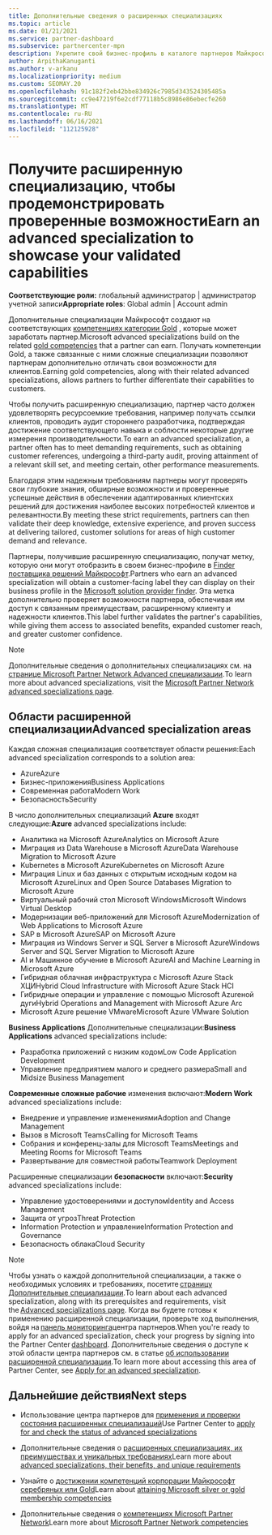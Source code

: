 ```yaml
---
title: Дополнительные сведения о расширенных специализациях
ms.topic: article
ms.date: 01/21/2021
ms.service: partner-dashboard
ms.subservice: partnercenter-mpn
description: Укрепите свой бизнес-профиль в каталоге партнеров Майкрософт. Узнайте о расширенных специализациях, которые можно достичь с помощью имеющихся компетенций Gold и серебряных.
author: ArpithaKanuganti
ms.author: v-arkanu
ms.localizationpriority: medium
ms.custom: SEOMAY.20
ms.openlocfilehash: 91c182f2eb42bbe834926c7985d343524305485a
ms.sourcegitcommit: cc9e47219f6e2cdf77118b5c8986e86ebecfe260
ms.translationtype: MT
ms.contentlocale: ru-RU
ms.lasthandoff: 06/16/2021
ms.locfileid: "112125928"
---
```

# <a name="earn-an-advanced-specialization-to-showcase-your-validated-capabilities"></a><span data-ttu-id="bf346-104">Получите расширенную специализацию, чтобы продемонстрировать проверенные возможности</span><span class="sxs-lookup"><span data-stu-id="bf346-104">Earn an advanced specialization to showcase your validated capabilities</span></span>

<span data-ttu-id="bf346-105">**Соответствующие роли:** глобальный администратор | администратор учетной записи</span><span class="sxs-lookup"><span data-stu-id="bf346-105">**Appropriate roles**: Global admin | Account admin</span></span>

<span data-ttu-id="bf346-106">Дополнительные специализации Майкрософт создают на соответствующих [компетенциях категории Gold](learn-about-competencies.md) , которые может заработать партнер.</span><span class="sxs-lookup"><span data-stu-id="bf346-106">Microsoft advanced specializations build on the related [gold competencies](learn-about-competencies.md) that a partner can earn.</span></span> <span data-ttu-id="bf346-107">Получать компетенции Gold, а также связанные с ними сложные специализации позволяют партнерам дополнительно отличать свои возможности для клиентов.</span><span class="sxs-lookup"><span data-stu-id="bf346-107">Earning gold competencies, along with their related advanced specializations, allows partners to further differentiate their capabilities to customers.</span></span>

<span data-ttu-id="bf346-108">Чтобы получить расширенную специализацию, партнер часто должен удовлетворять ресурсоемкие требования, например получать ссылки клиентов, проводить аудит стороннего разработчика, подтверждая достижение соответствующего навыка и соблюсти некоторые другие измерения производительности.</span><span class="sxs-lookup"><span data-stu-id="bf346-108">To earn an advanced specialization, a partner often has to meet demanding requirements, such as obtaining customer references, undergoing a third-party audit, proving attainment of a relevant skill set, and meeting certain, other performance measurements.</span></span>

<span data-ttu-id="bf346-109">Благодаря этим надежным требованиям партнеры могут проверять свои глубокие знания, обширные возможности и проверенные успешные действия в обеспечении адаптированных клиентских решений для достижения наиболее высоких потребностей клиентов и релевантности.</span><span class="sxs-lookup"><span data-stu-id="bf346-109">By meeting these strict requirements, partners can then validate their deep knowledge, extensive experience, and proven success at delivering tailored, customer solutions for areas of high customer demand and relevance.</span></span>

<span data-ttu-id="bf346-110">Партнеры, получившие расширенную специализацию, получат метку, которую они могут отобразить в своем бизнес-профиле в [Finder поставщика решений Майкрософт](https://www.microsoft.com/solution-providers/home).</span><span class="sxs-lookup"><span data-stu-id="bf346-110">Partners who earn an advanced specialization will obtain a customer-facing label they can display on their business profile in the [Microsoft solution provider finder](https://www.microsoft.com/solution-providers/home).</span></span> <span data-ttu-id="bf346-111">Эта метка дополнительно проверяет возможности партнера, обеспечивая им доступ к связанным преимуществам, расширенному клиенту и надежности клиентов.</span><span class="sxs-lookup"><span data-stu-id="bf346-111">This label further validates the partner's capabilities, while giving them access to associated benefits, expanded customer reach, and greater customer confidence.</span></span>

> [!NOTE]
> <span data-ttu-id="bf346-112">Дополнительные сведения о дополнительных специализациях см. на [странице Microsoft Partner Network Advanced специализации](https://partner.microsoft.com/membership/advanced-specialization).</span><span class="sxs-lookup"><span data-stu-id="bf346-112">To learn more about advanced specializations, visit the [Microsoft Partner Network advanced specializations page](https://partner.microsoft.com/membership/advanced-specialization).</span></span>

## <a name="advanced-specialization-areas"></a><span data-ttu-id="bf346-113">Области расширенной специализации</span><span class="sxs-lookup"><span data-stu-id="bf346-113">Advanced specialization areas</span></span>

<span data-ttu-id="bf346-114">Каждая сложная специализация соответствует области решения:</span><span class="sxs-lookup"><span data-stu-id="bf346-114">Each advanced specialization corresponds to a solution area:</span></span>

- <span data-ttu-id="bf346-115">Azure</span><span class="sxs-lookup"><span data-stu-id="bf346-115">Azure</span></span>
- <span data-ttu-id="bf346-116">Бизнес-приложения</span><span class="sxs-lookup"><span data-stu-id="bf346-116">Business Applications</span></span>
- <span data-ttu-id="bf346-117">Современная работа</span><span class="sxs-lookup"><span data-stu-id="bf346-117">Modern Work</span></span>
- <span data-ttu-id="bf346-118">Безопасность</span><span class="sxs-lookup"><span data-stu-id="bf346-118">Security</span></span>

<span data-ttu-id="bf346-119">В число дополнительных специализаций **Azure** входят следующие:</span><span class="sxs-lookup"><span data-stu-id="bf346-119">**Azure** advanced specializations include:</span></span>

- <span data-ttu-id="bf346-120">Аналитика на Microsoft Azure</span><span class="sxs-lookup"><span data-stu-id="bf346-120">Analytics on Microsoft Azure</span></span>
- <span data-ttu-id="bf346-121">Миграция из Data Warehouse в Microsoft Azure</span><span class="sxs-lookup"><span data-stu-id="bf346-121">Data Warehouse Migration to Microsoft Azure</span></span>
- <span data-ttu-id="bf346-122">Kubernetes в Microsoft Azure</span><span class="sxs-lookup"><span data-stu-id="bf346-122">Kubernetes on Microsoft Azure</span></span>
- <span data-ttu-id="bf346-123">Миграция Linux и баз данных с открытым исходным кодом на Microsoft Azure</span><span class="sxs-lookup"><span data-stu-id="bf346-123">Linux and Open Source Databases Migration to Microsoft Azure</span></span>
- <span data-ttu-id="bf346-124">Виртуальный рабочий стол Microsoft Windows</span><span class="sxs-lookup"><span data-stu-id="bf346-124">Microsoft Windows Virtual Desktop</span></span>
- <span data-ttu-id="bf346-125">Модернизации веб-приложений для Microsoft Azure</span><span class="sxs-lookup"><span data-stu-id="bf346-125">Modernization of Web Applications to Microsoft Azure</span></span>
- <span data-ttu-id="bf346-126">SAP в Microsoft Azure</span><span class="sxs-lookup"><span data-stu-id="bf346-126">SAP on Microsoft Azure</span></span>
- <span data-ttu-id="bf346-127">Миграция из Windows Server и SQL Server в Microsoft Azure</span><span class="sxs-lookup"><span data-stu-id="bf346-127">Windows Server and SQL Server Migration to Microsoft Azure</span></span>
- <span data-ttu-id="bf346-128">AI и Машинное обучение в Microsoft Azure</span><span class="sxs-lookup"><span data-stu-id="bf346-128">AI and Machine Learning in Microsoft Azure</span></span>
- <span data-ttu-id="bf346-129">Гибридная облачная инфраструктура с Microsoft Azure Stack ХЦИ</span><span class="sxs-lookup"><span data-stu-id="bf346-129">Hybrid Cloud Infrastructure with Microsoft Azure Stack HCI</span></span>
- <span data-ttu-id="bf346-130">Гибридные операции и управление с помощью Microsoft Azureной дуги</span><span class="sxs-lookup"><span data-stu-id="bf346-130">Hybrid Operations and Management with Microsoft Azure Arc</span></span>
- <span data-ttu-id="bf346-131">Microsoft Azure решение VMware</span><span class="sxs-lookup"><span data-stu-id="bf346-131">Microsoft Azure VMware Solution</span></span>

<span data-ttu-id="bf346-132">**Business Applications** Дополнительные специализации:</span><span class="sxs-lookup"><span data-stu-id="bf346-132">**Business Applications** advanced specializations include:</span></span>

- <span data-ttu-id="bf346-133">Разработка приложений с низким кодом</span><span class="sxs-lookup"><span data-stu-id="bf346-133">Low Code Application Development</span></span>
- <span data-ttu-id="bf346-134">Управление предприятием малого и среднего размера</span><span class="sxs-lookup"><span data-stu-id="bf346-134">Small and Midsize Business Management</span></span>

<span data-ttu-id="bf346-135">**Современные сложные рабочие** изменения включают:</span><span class="sxs-lookup"><span data-stu-id="bf346-135">**Modern Work** advanced specializations include:</span></span>

- <span data-ttu-id="bf346-136">Внедрение и управление изменениями</span><span class="sxs-lookup"><span data-stu-id="bf346-136">Adoption and Change Management</span></span>
- <span data-ttu-id="bf346-137">Вызов в Microsoft Teams</span><span class="sxs-lookup"><span data-stu-id="bf346-137">Calling for Microsoft Teams</span></span>
- <span data-ttu-id="bf346-138">Собрания и конференц-залы для Microsoft Teams</span><span class="sxs-lookup"><span data-stu-id="bf346-138">Meetings and Meeting Rooms for Microsoft Teams</span></span>
- <span data-ttu-id="bf346-139">Развертывание для совместной работы</span><span class="sxs-lookup"><span data-stu-id="bf346-139">Teamwork Deployment</span></span>

<span data-ttu-id="bf346-140">Расширенные специализации **безопасности** включают:</span><span class="sxs-lookup"><span data-stu-id="bf346-140">**Security** advanced specializations include:</span></span>

- <span data-ttu-id="bf346-141">Управление удостоверениями и доступом</span><span class="sxs-lookup"><span data-stu-id="bf346-141">Identity and Access Management</span></span>
- <span data-ttu-id="bf346-142">Защита от угроз</span><span class="sxs-lookup"><span data-stu-id="bf346-142">Threat Protection</span></span>
- <span data-ttu-id="bf346-143">Information Protection и управление</span><span class="sxs-lookup"><span data-stu-id="bf346-143">Information Protection and Governance</span></span>
- <span data-ttu-id="bf346-144">Безопасность облака</span><span class="sxs-lookup"><span data-stu-id="bf346-144">Cloud Security</span></span>

> [!NOTE]
> <span data-ttu-id="bf346-145">Чтобы узнать о каждой дополнительной специализации, а также о необходимых условиях и требованиях, посетите [страницу Дополнительные специализации](https://partner.microsoft.com/membership/advanced-specialization).</span><span class="sxs-lookup"><span data-stu-id="bf346-145">To learn about each advanced specialization, along with its prerequisites and requirements, visit the [Advanced specializations page](https://partner.microsoft.com/membership/advanced-specialization).</span></span> <span data-ttu-id="bf346-146">Когда вы будете готовы к применению расширенной специализации, проверьте ход выполнения, войдя на [панель мониторинга](https://partner.microsoft.com/dashboard)центра партнеров.</span><span class="sxs-lookup"><span data-stu-id="bf346-146">When you're ready to apply for an advanced specialization, check your progress by signing into the Partner Center [dashboard](https://partner.microsoft.com/dashboard).</span></span> <span data-ttu-id="bf346-147">Дополнительные сведения о доступе к этой области центра партнеров см. в статье [об использовании расширенной специализации](advanced-specializations-apply.md).</span><span class="sxs-lookup"><span data-stu-id="bf346-147">To learn more about accessing this area of Partner Center, see [Apply for an advanced specialization](advanced-specializations-apply.md).</span></span>

## <a name="next-steps"></a><span data-ttu-id="bf346-148">Дальнейшие действия</span><span class="sxs-lookup"><span data-stu-id="bf346-148">Next steps</span></span>

- <span data-ttu-id="bf346-149">Использование центра партнеров для [применения и проверки состояния расширенных специализаций](advanced-specializations-apply.md)</span><span class="sxs-lookup"><span data-stu-id="bf346-149">Use Partner Center to [apply for and check the status of advanced specializations](advanced-specializations-apply.md)</span></span>

- <span data-ttu-id="bf346-150">Дополнительные сведения о [расширенных специализациях, их преимуществах и уникальных требованиях](https://partner.microsoft.com/membership/advanced-specialization)</span><span class="sxs-lookup"><span data-stu-id="bf346-150">Learn more about [advanced specializations, their benefits, and unique requirements](https://partner.microsoft.com/membership/advanced-specialization)</span></span>

- <span data-ttu-id="bf346-151">Узнайте о [достижении компетенций корпорации Майкрософт серебряных или Gold](learn-about-competencies.md)</span><span class="sxs-lookup"><span data-stu-id="bf346-151">Learn about [attaining Microsoft silver or gold membership competencies](learn-about-competencies.md)</span></span>

- <span data-ttu-id="bf346-152">Дополнительные сведения о [компетенциях Microsoft Partner Network](https://partner.microsoft.com/membership/competencies)</span><span class="sxs-lookup"><span data-stu-id="bf346-152">Learn more about [Microsoft Partner Network competencies](https://partner.microsoft.com/membership/competencies)</span></span>